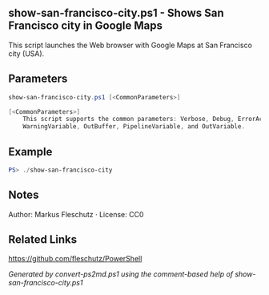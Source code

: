 ## show-san-francisco-city.ps1 - Shows San Francisco city in Google Maps

This script launches the Web browser with Google Maps at San Francisco city (USA).

## Parameters
```powershell
show-san-francisco-city.ps1 [<CommonParameters>]

[<CommonParameters>]
    This script supports the common parameters: Verbose, Debug, ErrorAction, ErrorVariable, WarningAction, 
    WarningVariable, OutBuffer, PipelineVariable, and OutVariable.
```

## Example
```powershell
PS> ./show-san-francisco-city

```

## Notes
Author: Markus Fleschutz · License: CC0

## Related Links
https://github.com/fleschutz/PowerShell

*Generated by convert-ps2md.ps1 using the comment-based help of show-san-francisco-city.ps1*
